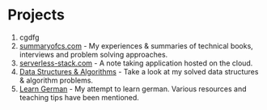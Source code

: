 # Projects

1. cgdfg
2. [summaryofcs.com](http://www.summaryofcs.com) - My experiences & summaries of technical books, interviews and problem solving approaches.
3. [serverless-stack.com](https://serverless-stack.com/) - A note taking application hosted on the cloud.
4. [Data Structures & Algorithms](https://github.com/aradhyamehta/DataStructures-Algorithms) - Take a look at my solved data structures & algorithm problems.
5. [Learn German](https://aradhyamehta.github.io/learn-german/#/) - My attempt to learn german. Various resources and teaching tips have been mentioned.
